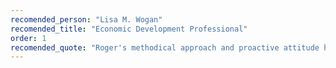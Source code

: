 ```yaml
---
recomended_person: "Lisa M. Wogan"
recomended_title: "Economic Development Professional"
order: 1
recomended_quote: "Roger's methodical approach and proactive attitude helped to produce a website that exceeded our needs. He's a great professional to work with."
---
```

